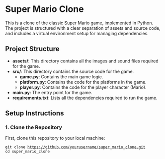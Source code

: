 # Super Mario Clone

This is a clone of the classic Super Mario game, implemented in Python. The project is structured with a clear separation of assets and source code, and includes a virtual environment setup for managing dependencies.

## Project Structure

- **assets/**: This directory contains all the images and sound files required for the game.
- **src/**: This directory contains the source code for the game.
  - **game.py**: Contains the main game logic.
  - **platform.py**: Contains the code for the platforms in the game.
  - **player.py**: Contains the code for the player character (Mario).
- **main.py**: The entry point for the game.
- **requirements.txt**: Lists all the dependencies required to run the game.

## Setup Instructions

### 1. Clone the Repository

First, clone this repository to your local machine:


<code>git clone https://github.com/yourusername/super_mario_clone.git
cd super_mario_clone</code>
